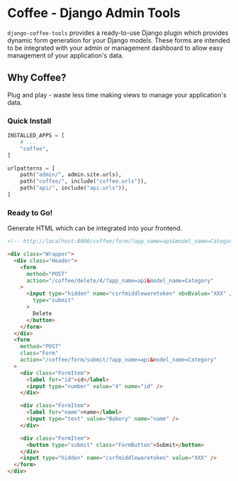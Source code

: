 # Coffee - Django Admin Tools

`django-coffee-tools` provides a ready-to-use Django plugin which provides dynamic form generation for your Django models. These forms are intended to be integrated with your admin or management dashboard to allow easy management of your application's data.

## Why Coffee?

Plug and play - waste less time making views to manage your application's data.

### Quick Install

```py
INSTALLED_APPS = [
    # ...
    "coffee",
]
```

```py
urlpatterns = [
    path("admin/", admin.site.urls),
    path("coffee/", include("coffee.urls")),
    path("api/", include("api.urls")),
]
```

### Ready to Go!

Generate HTML which can be integrated into your frontend.

```html
<!-- http://localhost:8000/coffee/form/?app_name=api&model_name=Category&pk=4 -->

<div class="Wrapper">
  <div class="Header">
    <form
      method="POST"
      action="/coffee/delete/4/?app_name=api&model_name=Category"
    >
      <input type="hidden" name="csrfmiddlewaretoken" nbvBvalue="XXX" /><button
        type="submit"
      >
        Delete
      </button>
    </form>
  </div>
  <form
    method="POST"
    class="Form"
    action="/coffee/form/submit/?app_name=api&model_name=Category"
  >
    <div class="FormItem">
      <label for="id">id</label>
      <input type="number" value="4" name="id" />
    </div>

    <div class="FormItem">
      <label for="name">name</label>
      <input type="text" value="Bakery" name="name" />
    </div>

    <div class="FormItem">
      <button type="submit" class="FormButton">Submit</button>
    </div>
    <input type="hidden" name="csrfmiddlewaretoken" value="XXX" />
  </form>
</div>
```
